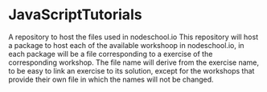 # JavaScriptTutorials
A repository to host the files used in nodeschool.io
This repository will host a package to host each of the available workshoop in nodeschool.io, in each package will be a file corresponding to a exercise of the corresponding workshop. The file name will derive from the exercise name, to be easy to link an exercise to its solution, except for the workshops that provide their own file in which the names will not be changed. 
